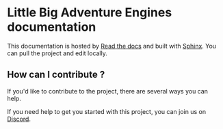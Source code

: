 Little Big Adventure Engines documentation
===========================================

This documentation is hosted by [Read the docs](https://docs.readthedocs.io/en/stable/index.html) and built with [Sphinx](https://www.sphinx-doc.org/en/master/index.html). You can pull the project and edit locally.


## How can I contribute ?

If you'd like to contribute to the project, there are several ways you can help.

If you need help to get you started with this project, you can join us on [Discord](https://discord.gg/gfzna5SfZ5).
